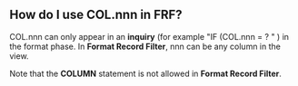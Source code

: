 
## How do I use COL.nnn in FRF? 

COL.nnn can only appear in an **inquiry** \(for example "IF \(COL.nnn = ? " \) in the format phase. In **Format Record Filter**, nnn can be any column in the view.

Note that the **COLUMN** statement is not allowed in **Format Record Filter**.